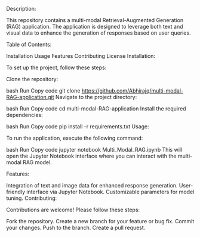 Description:

This repository contains a multi-modal Retrieval-Augmented Generation (RAG) application. The application is designed to leverage both text and visual data to enhance the generation of responses based on user queries.

Table of Contents:

Installation
Usage
Features
Contributing
License
Installation:

To set up the project, follow these steps:

Clone the repository:

bash
Run
Copy code
git clone https://github.com/Abhirajq/multi-modal-RAG-application.git
Navigate to the project directory:

bash
Run
Copy code
cd multi-modal-RAG-application
Install the required dependencies:

bash
Run
Copy code
pip install -r requirements.txt
Usage:

To run the application, execute the following command:

bash
Run
Copy code
jupyter notebook Multi_Modal_RAG.ipynb
This will open the Jupyter Notebook interface where you can interact with the multi-modal RAG model.

Features:

Integration of text and image data for enhanced response generation.
User-friendly interface via Jupyter Notebook.
Customizable parameters for model tuning.
Contributing:

Contributions are welcome! Please follow these steps:

Fork the repository.
Create a new branch for your feature or bug fix.
Commit your changes.
Push to the branch.
Create a pull request.
